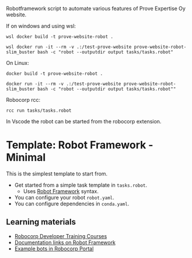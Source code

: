 Robotframework script to automate various features of Prove Expertise Oy website.

If on windows and using wsl:
```
wsl docker build -t prove-website-robot .

wsl docker run -it --rm -v .:/test-prove-website prove-website-robot-slim_buster bash -c "robot --outputdir output tasks/tasks.robot"
```

On Linux:
```
docker build -t prove-website-robot .

docker run -it --rm -v .:/test-prove-website prove-website-robot-slim_buster bash -c "robot --outputdir output tasks/tasks.robot""
```

Robocorp rcc:
```
rcc run tasks/tasks.robot
```

In Vscode the robot can be started from the robocorp extension.

# Template: Robot Framework - Minimal

This is the simplest template to start from.

- Get started from a simple task template in `tasks.robot`.
  - Uses [Robot Framework](https://robocorp.com/docs/languages-and-frameworks/robot-framework/basics) syntax.
- You can configure your robot `robot.yaml`.
- You can configure dependencies in `conda.yaml`.

## Learning materials

- [Robocorp Developer Training Courses](https://robocorp.com/docs/courses)
- [Documentation links on Robot Framework](https://robocorp.com/docs/languages-and-frameworks/robot-framework)
- [Example bots in Robocorp Portal](https://robocorp.com/portal)